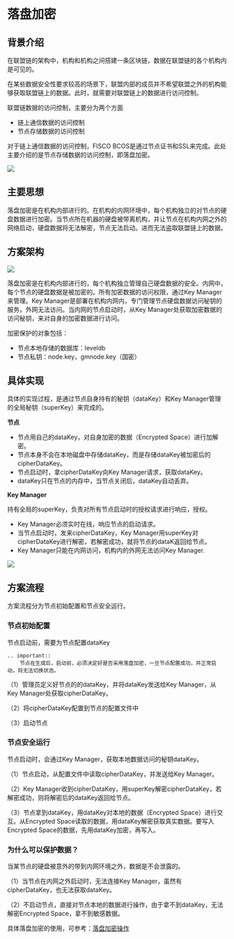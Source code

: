 # 落盘加密

## 背景介绍

在联盟链的架构中，机构和机构之间搭建一条区块链，数据在联盟链的各个机构内是可见的。

在某些数据安全性要求较高的场景下，联盟内部的成员并不希望联盟之外的机构能够获取联盟链上的数据。此时，就需要对联盟链上的数据进行访问控制。

联盟链数据的访问控制，主要分为两个方面

* 链上通信数据的访问控制
* 节点存储数据的访问控制

对于链上通信数据的访问控制，FISCO BCOS是通过节点证书和SSL来完成。此处主要介绍的是节点存储数据的访问控制，即落盘加密。



![](../../../images/features/data_secure_background.png)



## 主要思想

落盘加密是在机构内部进行的。在机构的内网环境中，每个机构独立的对节点的硬盘数据进行加密。当节点所在机器的硬盘被带离机构，并让节点在机构内网之外的网络启动，硬盘数据将无法解密，节点无法启动。进而无法盗取联盟链上的数据。

## 方案架构



![](../../../images/features/diskencryption_framework.png)



落盘加密是在机构内部进行的，每个机构独立管理自己硬盘数据的安全。内网中，每个节点的硬盘数据是被加密的。所有加密数据的访问权限，通过Key Manager来管理。Key Manager是部署在机构内网内，专门管理节点硬盘数据访问秘钥的服务，外网无法访问。当内网的节点启动时，从Key Manager处获取加密数据的访问秘钥，来对自身的加密数据进行访问。

加密保护的对象包括：

* 节点本地存储的数据库：leveldb
* 节点私钥：node.key，gmnode.key（国密）

## 具体实现

具体的实现过程，是通过节点自身持有的秘钥（dataKey）和Key Manager管理的全局秘钥（superKey）来完成的。

**节点**

* 节点用自己的dataKey，对自身加密的数据（Encrypted Space）进行加解密。
* 节点本身不会在本地磁盘中存储dataKey，而是存储dataKey被加密后的cipherDataKey。
* 节点启动时，拿cipherDataKey向Key Manager请求，获取dataKey。
* dataKey只在节点的内存中，当节点关闭后，dataKey自动丢弃。

**Key Manager**

持有全局的superKey，负责对所有节点启动时的授权请求进行响应，授权。

- Key Manager必须实时在线，响应节点的启动请求。
- 当节点启动时，发来cipherDataKey，Key Manager用superKey对cipherDataKey进行解密，若解密成功，就将节点的dataK返回给节点。
- Key Manager只能在内网访问，机构内的外网无法访问Key Manager.





![](../../../images/features/diskencryption.png)

## 方案流程

方案流程分为节点初始配置和节点安全运行。

### 节点初始配置

节点启动前，需要为节点配置dataKey

```eval_rst
.. important::
    节点在生成后，启动前，必须决定好是否采用落盘加密，一旦节点配置成功，并正常启动，将无法切换状态。
```

（1）管理员定义好节点的的dataKey，并将dataKey发送给Key Manager，从Key Manager处获取cipherDataKey。

（2）将cipherDataKey配置到节点的配置文件中

（3）启动节点

### 节点安全运行

节点启动时，会通过Key Manager，获取本地数据访问的秘钥dataKey。

（1）节点启动，从配置文件中读取cipherDataKey，并发送给Key Manager。

（2）Key Manager收到cipherDataKey，用superKey解密cipherDataKey，若解密成功，则将解密后的dataKey返回给节点。

（3）节点拿到dataKey，用dataKey对本地的数据（Encrypted Space）进行交互。从Encrypted Space读取的数据，用dataKey解密获取真实数据。要写入Encrypted Space的数据，先用dataKey加密，再写入。

### 为什么可以保护数据？

当某节点的硬盘被意外的带到内网环境之外，数据是不会泄露的。

（1）当节点在内网之外启动时，无法连接Key Manager，虽然有cipherDataKey，也无法获取dataKey。

（2）不启动节点，直接对节点本地的数据进行操作，由于拿不到dataKey，无法解密Encrypted Space，拿不到敏感数据。



具体落盘加密的使用，可参考：[落盘加密操作](../../manual/storage_security.md)